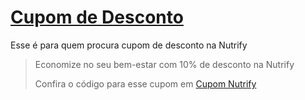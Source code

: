 # [Cupom de Desconto](https://github.com/CupomDeDesconto/Promocoes/blob/main/README.md)
Esse é para quem procura cupom de desconto na Nutrify
<blockquote cite="https://asasdodesconto.com/desconto/economize-no-seu-bem-estar-com-10-de-desconto-na-nutrify-2189179"><p>Economize no seu bem-estar com 10% de desconto na Nutrify</p><footer>Confira o código para esse cupom em <a href="https://asasdodesconto.com/desconto/economize-no-seu-bem-estar-com-10-de-desconto-na-nutrify-2189179">Cupom Nutrify</a></footer></blockquote>